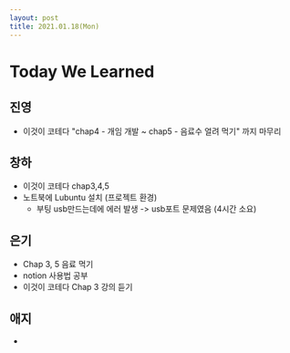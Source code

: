 ```yaml
---
layout: post
title: 2021.01.18(Mon)
---
```

# Today We Learned

## 진영

- 이것이 코테다 "chap4 - 개임 개발 ~ chap5 - 음료수 얼려 먹기" 까지 마무리

## 창하

- 이것이 코테다 chap3,4,5
- 노트북에 Lubuntu 설치 (프로젝트 환경)
    - 부팅 usb만드는데에 에러 발생 -> usb포트 문제였음 (4시간 소요)


## 은기

- Chap 3, 5 음료 먹기
- notion 사용법 공부 
- 이것이 코테다 Chap 3 강의 듣기

## 애지

- 